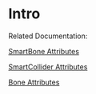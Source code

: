 # Intro

Related Documentation:

[SmartBone Attributes](smartbone.md)

[SmartCollider Attributes](smartcollider.md)

[Bone Attributes](bone.md)